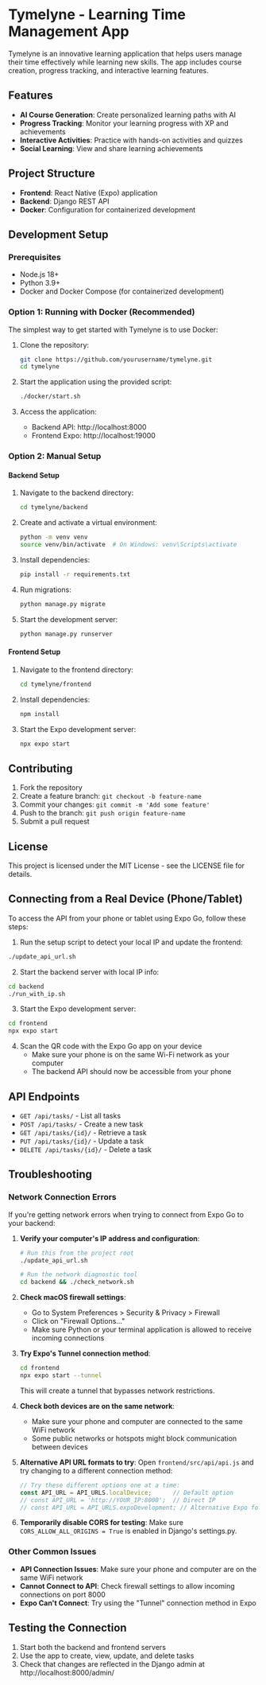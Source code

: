 # Tymelyne - Learning Time Management App

Tymelyne is an innovative learning application that helps users manage their time effectively while learning new skills. The app includes course creation, progress tracking, and interactive learning features.

## Features

- **AI Course Generation**: Create personalized learning paths with AI
- **Progress Tracking**: Monitor your learning progress with XP and achievements
- **Interactive Activities**: Practice with hands-on activities and quizzes
- **Social Learning**: View and share learning achievements

## Project Structure

- **Frontend**: React Native (Expo) application
- **Backend**: Django REST API
- **Docker**: Configuration for containerized development

## Development Setup

### Prerequisites

- Node.js 18+
- Python 3.9+
- Docker and Docker Compose (for containerized development)

### Option 1: Running with Docker (Recommended)

The simplest way to get started with Tymelyne is to use Docker:

1. Clone the repository:
   ```bash
   git clone https://github.com/yourusername/tymelyne.git
   cd tymelyne
   ```

2. Start the application using the provided script:
   ```bash
   ./docker/start.sh
   ```

3. Access the application:
   - Backend API: http://localhost:8000
   - Frontend Expo: http://localhost:19000

### Option 2: Manual Setup

#### Backend Setup

1. Navigate to the backend directory:
   ```bash
   cd tymelyne/backend
   ```

2. Create and activate a virtual environment:
   ```bash
   python -m venv venv
   source venv/bin/activate  # On Windows: venv\Scripts\activate
   ```

3. Install dependencies:
   ```bash
   pip install -r requirements.txt
   ```

4. Run migrations:
   ```bash
   python manage.py migrate
   ```

5. Start the development server:
   ```bash
   python manage.py runserver
   ```

#### Frontend Setup

1. Navigate to the frontend directory:
   ```bash
   cd tymelyne/frontend
   ```

2. Install dependencies:
   ```bash
   npm install
   ```

3. Start the Expo development server:
   ```bash
   npx expo start
   ```

## Contributing

1. Fork the repository
2. Create a feature branch: `git checkout -b feature-name`
3. Commit your changes: `git commit -m 'Add some feature'`
4. Push to the branch: `git push origin feature-name`
5. Submit a pull request

## License

This project is licensed under the MIT License - see the LICENSE file for details.

## Connecting from a Real Device (Phone/Tablet)

To access the API from your phone or tablet using Expo Go, follow these steps:

1. Run the setup script to detect your local IP and update the frontend:
```bash
./update_api_url.sh
```

2. Start the backend server with local IP info:
```bash
cd backend
./run_with_ip.sh
```

3. Start the Expo development server:
```bash
cd frontend
npx expo start
```

4. Scan the QR code with the Expo Go app on your device
   - Make sure your phone is on the same Wi-Fi network as your computer
   - The backend API should now be accessible from your phone

## API Endpoints

- `GET /api/tasks/` - List all tasks
- `POST /api/tasks/` - Create a new task
- `GET /api/tasks/{id}/` - Retrieve a task
- `PUT /api/tasks/{id}/` - Update a task
- `DELETE /api/tasks/{id}/` - Delete a task

## Troubleshooting

### Network Connection Errors

If you're getting network errors when trying to connect from Expo Go to your backend:

1. **Verify your computer's IP address and configuration**:
   ```bash
   # Run this from the project root
   ./update_api_url.sh
   
   # Run the network diagnostic tool
   cd backend && ./check_network.sh
   ```

2. **Check macOS firewall settings**:
   - Go to System Preferences > Security & Privacy > Firewall
   - Click on "Firewall Options..."
   - Make sure Python or your terminal application is allowed to receive incoming connections

3. **Try Expo's Tunnel connection method**:
   ```bash
   cd frontend
   npx expo start --tunnel
   ```
   This will create a tunnel that bypasses network restrictions.

4. **Check both devices are on the same network**:
   - Make sure your phone and computer are connected to the same WiFi network
   - Some public networks or hotspots might block communication between devices

5. **Alternative API URL formats to try**:
   Open `frontend/src/api/api.js` and try changing to a different connection method:
   ```javascript
   // Try these different options one at a time:
   const API_URL = API_URLS.localDevice;      // Default option
   // const API_URL = 'http://YOUR_IP:8000';  // Direct IP
   // const API_URL = API_URLS.expoDevelopment; // Alternative Expo format
   ```

6. **Temporarily disable CORS for testing**:
   Make sure `CORS_ALLOW_ALL_ORIGINS = True` is enabled in Django's settings.py.

### Other Common Issues

- **API Connection Issues**: Make sure your phone and computer are on the same WiFi network
- **Cannot Connect to API**: Check firewall settings to allow incoming connections on port 8000
- **Expo Can't Connect**: Try using the "Tunnel" connection method in Expo

## Testing the Connection

1. Start both the backend and frontend servers
2. Use the app to create, view, update, and delete tasks
3. Check that changes are reflected in the Django admin at http://localhost:8000/admin/ 